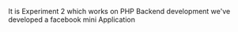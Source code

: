 It is Experiment 2 which works on PHP Backend development we've developed a facebook mini Application
